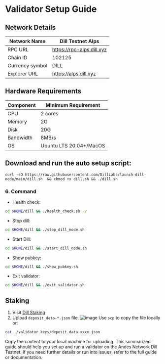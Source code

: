 # Validator Setup Guide

## Network Details

| Network Name | Dill Testnet Alps |
| --- | --- |
| RPC URL | https://rpc-alps.dill.xyz |
| Chain ID | 102125 |
| Currency symbol | DILL |
| Explorer URL | https://alps.dill.xyz |

## Hardware Requirements

| Component | Minimum Requirement |
| --- | --- |
| CPU | 2 cores |
| Memory | 2G |
| Disk | 20G |
| Bandwidth | 8MB/s |
| OS | Ubuntu LTS 20.04+/MacOS |

## Download and run the auto setup script:
```
curl -sO https://raw.githubusercontent.com/DillLabs/launch-dill-node/main/dill.sh  && chmod +x dill.sh && ./dill.sh
```
### 6. Command
- Health check:
```bash
cd $HOME/dill && ./health_check.sh -v
```
- Stop dill:
```bash
cd $HOME/dill && ./stop_dill_node.sh
```
- Start Dill:
```bash
cd $HOME/dill && ./start_dill_node.sh
```
- Show pubkey:
```bash
cd $HOME/dill && ./show_pubkey.sh
```
- Exit validator:
```bash
cd $HOME/dill && ./exit_validator.sh
```
## Staking

1. Visit [Dill Staking](https://staking.dill.xyz/)
2. Upload `deposit_data-*.json` file.
![image](https://github.com/user-attachments/assets/50125138-b936-46f1-a4e8-31cbfdec6d8a)
Use `scp` to copy the file locally or:
```bash
cat ./validator_keys/deposit_data-xxxx.json
```
Copy the content to your local machine for uploading.
This summarized guide should help you set up and run a validator on the Andes Network Dill Testnet. If you need further details or run into issues, refer to the full guide or documentation.
